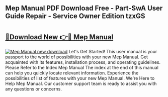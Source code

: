 ## Mep Manual PDF Download Free - Part-SwA User Guide Repair - Service Owner Edition tzxGS

# <h2><a href="http://bc97918.oget.top/?id=Mep+Manual">🔗Download New 👉🔴 Mep Manual</a></h2>

[![Mep Manual new download](https://i.imgur.com/5g1atiW.png)](http://bc97918.oget.top/?id=Mep+Manual)
Let's Get Started! This user manual is your passport to the world of possibilities with your new Mep Manual. Get acquainted with its features, installation process, and operating guidelines. Please Refer to the Index Mep Manual The index at the end of this manual can help you quickly locate relevant information. Experience the possibilities of list of features with your new Mep Manual. We're Here to Help Mep Manual. Our customer support team is ready to assist you with any questions or concerns.
